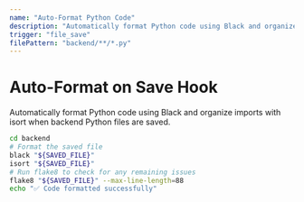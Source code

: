 ```yaml
---
name: "Auto-Format Python Code"
description: "Automatically format Python code using Black and organize imports with isort"
trigger: "file_save"
filePattern: "backend/**/*.py"
---
```


# Auto-Format on Save Hook

Automatically format Python code using Black and organize imports with isort when backend Python files are saved.

```bash
cd backend
# Format the saved file
black "${SAVED_FILE}"
isort "${SAVED_FILE}"
# Run flake8 to check for any remaining issues
flake8 "${SAVED_FILE}" --max-line-length=88
echo "✅ Code formatted successfully"
```